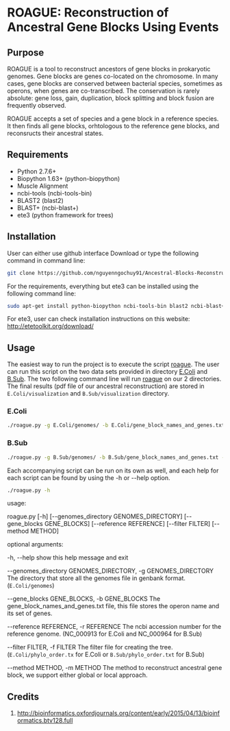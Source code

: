 # ROAGUE: **R**econstruction **o**f **A**ncestral **G**ene Blocks **U**sing **E**vents
## Purpose

ROAGUE is a tool to reconstruct ancestors of gene blocks in prokaryotic genomes. Gene blocks are genes co-located on the chromosome. In many cases, gene blocks are
conserved between bacterial species, sometimes as operons, when genes are co-transcribed. The conservation is rarely absolute: gene loss, gain, duplication, block
splitting and block fusion are frequently observed. 

ROAGUE accepts a set of species and a gene block in a reference species. It then finds all gene blocks, orhtologous to the reference gene blocks, and reconsructs their
ancestral states.

## Requirements
* Python 2.7.6+
* Biopython 1.63+ (python-biopython)
* Muscle Alignment
* ncbi-tools (ncbi-tools-bin)
* BLAST2 (blast2)
* BLAST+ (ncbi-blast+)
* ete3 (python framework for trees)

## Installation
User can either use github interface Download or type the following command in command line:
```bash
git clone https://github.com/nguyenngochuy91/Ancestral-Blocks-Reconstruction
```
For the requirements, everything but ete3 can be installed using the following command line:
```bash
sudo apt-get install python-biopython ncbi-tools-bin blast2 ncbi-blast+ muscle
```

For ete3, user can check installation instructions on this website: http://etetoolkit.org/download/

## Usage

The easiest way to run the project is to execute the script [roague](https://github.com/nguyenngochuy91/Ancestral-Blocks-Reconstruction/blob/master/roague.py). The user can run this script on the two data sets provided in directory [E.Coli](https://github.com/nguyenngochuy91/Ancestral-Blocks-Reconstruction/tree/master/E.Coli) and [B.Sub](https://github.com/nguyenngochuy91/Ancestral-Blocks-Reconstruction/tree/master/B.Sub). The two following command line will run [roague](https://github.com/nguyenngochuy91/Ancestral-Blocks-Reconstruction/blob/master/roague.py) on our 2 directories. The final results (pdf file of our ancestral reconstruction) are stored in `E.Coli/visualization` and `B.Sub/visualization` directory.
### E.Coli 
```bash
./roague.py -g E.Coli/genomes/ -b E.Coli/gene_block_names_and_genes.txt -r NC_000913 -f E.Coli/phylo_order.txt -m global
```
### B.Sub
```bash
./roague.py -g B.Sub/genomes/ -b B.Sub/gene_block_names_and_genes.txt -r NC_000964 -f B.Sub/phylo_order.txt -m global
```

Each accompanying script can be run on its own as well, and each help for each script can be found by
using the -h or --help option.

```bash
./roague.py -h
```

usage: 

roague.py [-h] [--genomes_directory GENOMES_DIRECTORY]
                 [--gene_blocks GENE_BLOCKS] [--reference REFERENCE]
                 [--filter FILTER] [--method METHOD]

optional arguments:

  -h, --help            show this help message and exit

  --genomes_directory GENOMES_DIRECTORY, -g GENOMES_DIRECTORY
                        The directory that store all the genomes file in genbank format.
                        (`E.Coli/genomes`)

  --gene_blocks GENE_BLOCKS, -b GENE_BLOCKS
                        The gene_block_names_and_genes.txt file, this file
                        stores the operon name and its set of genes.

  --reference REFERENCE, -r REFERENCE
                        The ncbi accession number for the reference genome.
                        (NC_000913 for E.Coli and NC_000964 for B.Sub)

  --filter FILTER, -f FILTER
                        The filter file for creating the tree.
                        (`E.Coli/phylo_order.tx` for E.Coli or
                        `B.Sub/phylo_order.txt` for B.Sub)

  --method METHOD, -m METHOD
                        The method to reconstruct ancestral gene block, we
                        support either global or local approach.

## Credits
1. http://bioinformatics.oxfordjournals.org/content/early/2015/04/13/bioinformatics.btv128.full 



